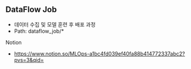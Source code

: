 
## DataFlow Job

- 데이터 수집 및 모델 훈련 후 배포 과정
- Path: dataflow_job/*


Notion

- https://www.notion.so/MLOps-a1bc4fd039ef40fa88b414772337abc2?pvs=3&qid=
